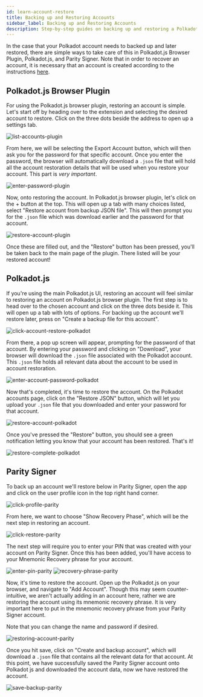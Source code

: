 ```yaml
---
id: learn-account-restore
title: Backing up and Restoring Accounts
sidebar_label: Backing up and Restoring Accounts
description: Step-by-step guides on backing up and restoring a Polkadot account.
---
```


In the case that your Polkadot account needs to backed up and later restored, there are simple ways to take care of
this in Polkadot.js Browser Plugin, Polkadot.js, and Parity Signer. Note that in order to recover an
account, it is necessary that an account is created according to the instructions
[here](learn-account-generation).

## Polkadot.js Browser Plugin

For using the Polkadot.js browser plugin, restoring an account is simple. Let's start off by heading
over to the extension and selecting the desired account to restore. Click on the three dots beside
the address to open up a settings tab.

![list-accounts-plugin](assets/accounts/polkadot.js_list_accounts.png)

From here, we will be selecting the Export Account button, which will then ask you for the password
for that specific account. Once you enter the password, the browser will automatically download a
`.json` file that will hold all the account restoration details that will be used when you restore
your account. This part is _very important_.

![enter-password-plugin](assets/accounts/polkadot.js_enter_password.png)

Now, onto restoring the account. In Polkadot.js browser plugin, let's click on the + button at the
top. This will open up a tab with many choices listed, select "Restore account from backup JSON
file". This will then prompt you for the `.json` file which was download earlier and the password for
that account.

![restore-account-plugin](assets/accounts/polkadot.js_restore_account.png)

Once these are filled out, and the "Restore" button has been pressed, you'll be taken back to the
main page of the plugin. There listed will be your restored account!

## Polkadot.js

If you're using the main Polkadot.js UI, restoring an account will feel similar to restoring an
account on Polkadot.js browser plugin. The first step is to head over to the chosen account and
click on the three dots beside it. This will open up a tab with lots of options. For backing up the account we'll restore later, press on "Create a backup file for this account".

![click-account-restore-polkadot](assets/accounts/polkadot_click_restore.png)

From there, a pop up screen will appear, prompting for the password of that account. By entering
your password and clicking on "Download", your browser will download the `.json` file associated with
the Polkadot account. This `.json` file holds all relevant data about the account to be used in
account restoration.

![enter-account-password-polkadot](assets/accounts/polkadot_enter_password.png)

Now that's completed, it's time to restore the account. On the Polkadot accounts page, click on the
"Restore JSON" button, which will let you upload your `.json` file that you downloaded and enter your
password for that account.

![restore-account-polkadot](assets/accounts/polkadot_restore_account.png)

Once you've pressed the "Restore" button, you should see a green notification letting you know
that your account has been restored. That's it!

![restore-complete-polkadot](assets/accounts/polkadot_restore_complete.png)

## Parity Signer

To back up an account we'll restore below in Parity Signer, open the app and click on the user profile icon in the top
right hand corner.

![click-profile-parity](assets/accounts/parity_select_profile.jpeg)

From here, we want to choose "Show Recovery Phase", which will be the next step in restoring an
account.

![click-restore-parity](assets/accounts/parity_click_restore.jpg)

The next step will require you to enter your PIN that was created with your account on Parity
Signer. Once this has been added, you'll have access to your Mnemonic Recovery phrase for your
account.

![enter-pin-parity](assets/accounts/parity_enter_password.jpg)
![recovery-phrase-parity](assets/accounts/parity_recovery_phrase.jpg)

Now, it's time to restore the account. Open up the Polkadot.js on your browser, and navigate to "Add
Account". Though this may seem counter-intuitive, we aren't actually adding in an account here,
rather we are restoring the account using its mnemonic recovery phrase. It is very important here to
put in the mnemonic recovery phrase from your Parity Signer account.

Note that you can change the name and password if desired.

![restoring-account-parity](assets/accounts/parity_restoring_account.jpg)

Once you hit save, click on "Create and backup account", which will download a `.json` file
that contains all the relevant data for that account. At this point, we have successfully saved the
Parity Signer account onto Polkadot js and downloaded the account data, now we have restored the
account.

![save-backup-parity](assets/accounts/parity_save_recovery.png)
